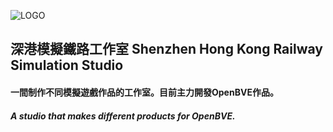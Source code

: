 ![LOGO](https://i.postimg.cc/VrSSYtCD/1.png)
## 深港模擬鐵路工作室 Shenzhen Hong Kong Railway Simulation Studio

#### 一間制作不同模擬遊戲作品的工作室。目前主力開發OpenBVE作品。
#####  A studio that makes different products for OpenBVE.
